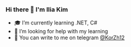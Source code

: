 ### Hi there 👋 I'm Ilia Kim
- :mortar_board: I’m currently learning .NET, C#
- :pray: I’m looking for help with my learning
- :iphone: You can write to me on telegram [@KorZh12](https://t.me/KorZh12)
<!--
**KimIlia91/KimIlia91** is a ✨ _special_ ✨ repository because its `README.md` (this file) appears on your GitHub profile.

Here are some ideas to get you started:

- 🔭 I’m currently working on ...
- 🌱 I’m currently learning ...
- 👯 I’m looking to collaborate on ...
- 🤔 I’m looking for help with ...
- 💬 Ask me about ...
- 📫 How to reach me: ...
- 😄 Pronouns: ...
- ⚡ Fun fact: ...
-->
